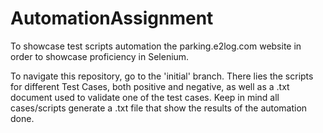 # AutomationAssignment
To showcase test scripts automation the parking.e2log.com website in order to showcase proficiency in Selenium.

To navigate this repository, go to the 'initial' branch. There lies the scripts for different Test Cases, both positive and negative, as well as a .txt document used to validate
one of the test cases. Keep in mind all cases/scripts generate a .txt file that show the results of the automation done. 

